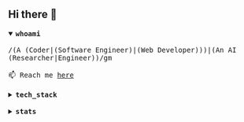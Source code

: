 ## Hi there 👋

<details open>
<summary><samp><strong>whoami</strong></samp></summary>

</br>
<samp>
/(A (Coder|(Software Engineer)|(Web Developer)))|(An AI (Researcher|Engineer))/gm
</samp>
</br></br>
<samp>
📫 Reach me <a href="https://github.com/ndtho8205/ndtho8205/issues">here</a>
</samp>
</details>

</br>

<details>
<summary><samp><strong>tech_stack</strong></samp></summary>

</br>

![OS](https://img.shields.io/badge/OS-Manjaro-success?style=for-the-badge&logo=manjaro&logoColor=white)
![Editor](https://img.shields.io/badge/Editor-Vim-success?style=for-the-badge&logo=vim&logoColor=white)
![Shell](https://img.shields.io/badge/Shell-Zsh-success?style=for-the-badge&logo=gnu-bash&logoColor=white)

![Docker](https://img.shields.io/badge/-Docker-16A34A?style=for-the-badge&logo=docker&logoColor=white)
![Grafana](https://img.shields.io/badge/-Grafana-16A34A?style=for-the-badge&logo=grafana&logoColor=white)
![Prometheus](https://img.shields.io/badge/-Prometheus-16A34A?style=for-the-badge&logo=prometheus&logoColor=white)
![Git](https://img.shields.io/badge/-Git-16A34A?style=for-the-badge&logo=git&logoColor=white)

![TensorFlow](https://img.shields.io/badge/-TensorFlow-16A34A?style=for-the-badge&logo=tensorflow&logoColor=white)
![Keras](https://img.shields.io/badge/-Keras-16A34A?style=for-the-badge&logo=keras&logoColor=white)
![PyTorch](https://img.shields.io/badge/-PyTorch-16A34A?style=for-the-badge&logo=pytorch&logoColor=white)

![HTML5](https://img.shields.io/badge/-HTML5-16A34A?style=for-the-badge&logo=html5&logoColor=white)
![CSS3](https://img.shields.io/badge/-CSS3-16A34A?style=for-the-badge&logo=css3&logoColor=white)
![Sass](https://img.shields.io/badge/-Sass-16A34A?style=for-the-badge&logo=sass&logoColor=white)
![JavaScript](https://img.shields.io/badge/-JavaScript-16A34A?style=for-the-badge&logo=javascript&logoColor=white)
![TypeScript](https://img.shields.io/badge/-TypeScript-16A34A?style=for-the-badge&logo=typescript&logoColor=white)
![Vue.js](https://img.shields.io/badge/-Vue.js-16A34A?style=for-the-badge&logo=vue.js&logoColor=white)
![React](https://img.shields.io/badge/-React-16A34A?style=for-the-badge&logo=react&logoColor=white)
![TailwindCss](https://img.shields.io/badge/-TailwindCss-16A34A?style=for-the-badge&logo=tailwind-css&logoColor=white)

![Node.js](https://img.shields.io/badge/-Node.js-16A34A?style=for-the-badge&logo=node.js&logoColor=white)

![PostgreSQL](https://img.shields.io/badge/-PostgreSQL-16A34A?style=for-the-badge&logo=postgresql&logoColor=white)
![MySQL](https://img.shields.io/badge/-MySQL-16A34A?style=for-the-badge&logo=mysql&logoColor=white)

![Python](https://img.shields.io/badge/-Python-16A34A?style=for-the-badge&logo=python&logoColor=white)
![C++](https://img.shields.io/badge/-C%2B%2B-16A34A?style=for-the-badge&logo=c%2B%2B&logoColor=white)
![Rust](https://img.shields.io/badge/-Rust-16A34A?style=for-the-badge&logo=rust&logoColor=white)
![Go](https://img.shields.io/badge/-Go-16A34A?style=for-the-badge&logo=Go&logoColor=white)
![Java](https://img.shields.io/badge/-Java-16A34A?style=for-the-badge&logo=java&logoColor=white)
![Kotlin](https://img.shields.io/badge/-Kotlin-16A34A?style=for-the-badge&logo=kotlin&logoColor=white)

</details>

</br>

<details>
<summary><samp><strong>stats</strong></samp></summary>

<p>
<img
  alt="GitHub Stats"
  align="top"
  src="https://ndtho8205-github-stats.vercel.app/api?username=ndtho8205&count_private=true&show_icons=true&custom_title=GitHub+Stats&hide_border=true&title_color=16A34A&icon_color=10B981&text_color=374151"
  />
<img
  alt="Most Used Languages"
  align="top"
  src="https://ndtho8205-github-stats.vercel.app/api/top-langs/?username=ndtho8205&langs_count=10&hide=Fortran,CMake,C&layout=compact&hide_border=true&title_color=16A34A&text_color=374151"
  />
<img
  alt="Wakatime Week Stats"
  align="top"
  src="https://ndtho8205-github-stats.vercel.app/api/wakatime?username=ndtho8205&layout=compact&hide_border=true&title_color=16A34A&text_color=374151&v=2"
  />
</p>

</details>
